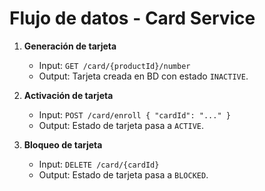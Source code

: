# Flujo de datos - Card Service

1. **Generación de tarjeta**
   - Input: `GET /card/{productId}/number`
   - Output: Tarjeta creada en BD con estado `INACTIVE`.

2. **Activación de tarjeta**
   - Input: `POST /card/enroll { "cardId": "..." }`
   - Output: Estado de tarjeta pasa a `ACTIVE`.

3. **Bloqueo de tarjeta**
   - Input: `DELETE /card/{cardId}`
   - Output: Estado de tarjeta pasa a `BLOCKED`.
